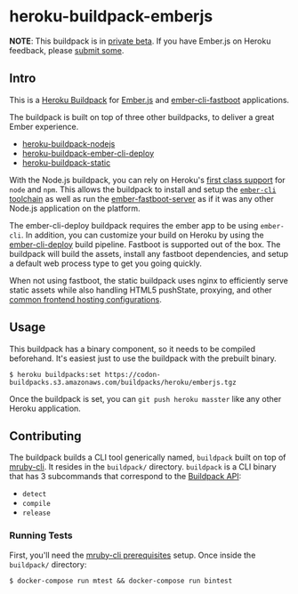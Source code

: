 # heroku-buildpack-emberjs
**NOTE**: This buildpack is in [private beta](https://devcenter.heroku.com/articles/heroku-beta-features#private-beta). If you have Ember.js on Heroku feedback, please [submit some](http://help.heroku.com/new/single-page-apps).

## Intro

This is a [Heroku Buildpack](http://devcenter.heroku.com/articles/buildpacks) for [Ember.js](http://emberjs.com/) and [ember-cli-fastboot](https://github.com/tildeio/ember-cli-fastboot) applications.

The buildpack is built on top of three other buildpacks, to deliver a great Ember experience.

* [heroku-buildpack-nodejs](https://github.com/heroku/heroku-buildpack-nodejs)
* [heroku-buildpack-ember-cli-deploy](https://github.com/heroku/heroku-buildpack-ember-cli-deploy)
* [heroku-buildpack-static](https://github.com/heroku/heroku-buildpack-static)

With the Node.js buildpack, you can rely on Heroku's [first class support](https://www.heroku.com/nodejs) for `node` and `npm`. This allows the buildpack to install and setup the [`ember-cli` toolchain](http://ember-cli.com/) as well as run the [ember-fastboot-server](https://github.com/ember-fastboot/ember-fastboot-server) as if it was any other Node.js application on the platform.

The ember-cli-deploy buildpack requires the ember app to be using `ember-cli`. In addition, you can customize your build on Heroku by using the [ember-cli-deploy](http://ember-cli.com/ember-cli-deploy/) build pipeline. Fastboot is supported out of the box. The buildpack will build the assets, install any fastboot dependencies, and setup a default web process type to get you going quickly.

When not using fastboot, the static buildpack uses nginx to efficiently serve static assets while also handling HTML5 pushState, proxying, and other [common frontend hosting configurations](https://github.com/heroku/heroku-buildpack-static#configuration).

## Usage

This buildpack has a binary component, so it needs to be compiled beforehand. It's easiest just to use the buildpack with the prebuilt binary.

```
$ heroku buildpacks:set https://codon-buildpacks.s3.amazonaws.com/buildpacks/heroku/emberjs.tgz
```

Once the buildpack is set, you can `git push heroku masster` like any other Heroku application.

## Contributing

The buildpack builds a CLI tool generically named, `buildpack` built on top of [mruby-cli](https://github.com/hone/mruby-cli). It resides in the `buildpack/` directory. `buildpack` is a CLI binary that has 3 subcommands that correspond to the [Buildpack API](https://devcenter.heroku.com/articles/buildpack-api):

* `detect`
* `compile`
* `release`

### Running Tests

First, you'll need the [mruby-cli prerequisites](https://github.com/hone/mruby-cli#prerequisites) setup. Once inside the `buildpack/` directory:

```
$ docker-compose run mtest && docker-compose run bintest
```
